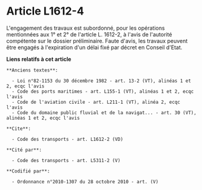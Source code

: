 # Article L1612-4

L'engagement des travaux est subordonné, pour les opérations mentionnées aux 1° et 2° de l'article L. 1612-2, à l'avis de
l'autorité compétente sur le dossier préliminaire. Faute d'avis, les travaux peuvent être engagés à l'expiration d'un délai
fixé par décret en Conseil d'Etat.

**Liens relatifs à cet article**

	**Anciens textes**:

	  - Loi n°82-1153 du 30 décembre 1982 - art. 13-2 (VT), alinéas 1 et 2, ecqc l'avis
	  - Code des ports maritimes - art. L155-1 (VT), alinéas 1 et 2, ecqc l'avis
	  - Code de l'aviation civile - art. L211-1 (VT), alinéa 2, ecqc l'avis
	  - Code du domaine public fluvial et de la navigat... - art. 30 (VT), alinéas 1 et 2, ecqc l'avis

	**Cite**:

	  - Code des transports - art. L1612-2 (VD)

	**Cité par**:

	  - Code des transports - art. L5311-2 (V)

	**Codifié par**:

	  - Ordonnance n°2010-1307 du 28 octobre 2010 - art. (V)
